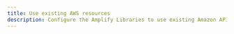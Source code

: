 ```yaml
---
title: Use existing AWS resources
description: Configure the Amplify Libraries to use existing Amazon API Gateway resources by referencing them in your configuration.
---
```


<inline-fragment platform="android" src="~/lib/restapi/fragments/existing-resources.md"></inline-fragment>
<inline-fragment platform="ios" src="~/lib/restapi/fragments/existing-resources.md"></inline-fragment>
